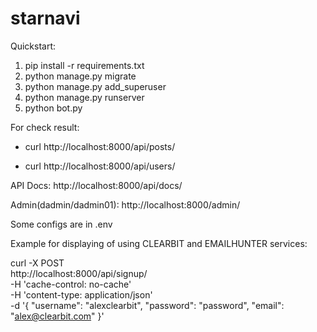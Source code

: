 # starnavi 

Quickstart:
1. pip install -r requirements.txt 
2. python manage.py migrate
3. python manage.py add_superuser
4. python manage.py runserver
5. python bot.py

For check result:

- curl http://localhost:8000/api/posts/

- curl http://localhost:8000/api/users/


API Docs:
http://localhost:8000/api/docs/

Admin(dadmin/dadmin01):
http://localhost:8000/admin/ 

Some configs are in .env

Example for displaying of using CLEARBIT and EMAILHUNTER services:

curl -X POST \
  http://localhost:8000/api/signup/ \
  -H 'cache-control: no-cache' \
  -H 'content-type: application/json' \
  -d '{
  "username": "alexclearbit",
  "password": "password",
  "email": "alex@clearbit.com"
}'
